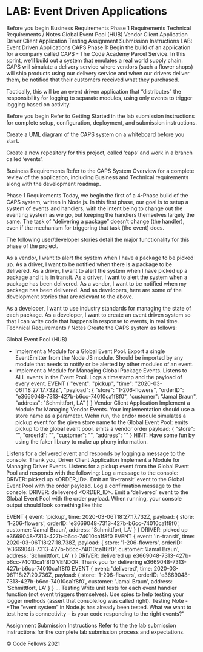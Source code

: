 # LAB: Event Driven Applications
Before you begin
Business Requirements
Phase 1 Requirements
Technical Requirements / Notes
Global Event Pool (HUB)
Vendor Client Application
Driver Client Application
Testing
Assignment Submission Instructions
LAB: Event Driven Applications
CAPS Phase 1: Begin the build of an application for a company called CAPS - The Code Academy Parcel Service. In this sprint, we’ll build out a system that emulates a real world supply chain. CAPS will simulate a delivery service where vendors (such a flower shops) will ship products using our delivery service and when our drivers deliver them, be notified that their customers received what they purchased.

Tactically, this will be an event driven application that “distributes” the responsibility for logging to separate modules, using only events to trigger logging based on activity.

Before you begin
Refer to Getting Started in the lab submission instructions for complete setup, configuration, deployment, and submission instructions.

Create a UML diagram of the CAPS system on a whiteboard before you start.

Create a new repository for this project, called ‘caps’ and work in a branch called ‘events’.

Business Requirements
Refer to the CAPS System Overview for a complete review of the application, including Business and Technical requirements along with the development roadmap.

Phase 1 Requirements
Today, we begin the first of a 4-Phase build of the CAPS system, written in Node.js. In this first phase, our goal is to setup a system of events and handlers, with the intent being to change out the eventing system as we go, but keeping the handlers themselves largely the same. The task of “delivering a package” doesn’t change (the handler), even if the mechanism for triggering that task (the event) does.

The following user/developer stories detail the major functionality for this phase of the project.

As a vendor, I want to alert the system when I have a package to be picked up.
As a driver, I want to be notified when there is a package to be delivered.
As a driver, I want to alert the system when I have picked up a package and it is in transit.
As a driver, I want to alert the system when a package has been delivered.
As a vendor, I want to be notified when my package has been delivered.
And as developers, here are some of the development stories that are relevant to the above.

As a developer, I want to use industry standards for managing the state of each package.
As a developer, I want to create an event driven system so that I can write code that happens in response to events, in real time.
Technical Requirements / Notes
Create the CAPS system as follows:

Global Event Pool (HUB)
- Implement a Module for a Global Event Pool.
Export a single EventEmitter from the Node JS module.
Should be imported by any module that needs to notify or be alerted by other modules of an event.
- Implement a Module for Managing Global Package Events.
Listens to ALL events in the Event Pool.
Logs a timestamp and the payload of every event.
 EVENT { 
   "event": "pickup",
   "time": "2020-03-06T18:27:17.732Z",
   "payload": { 
     "store": "1-206-flowers",
     "orderID": "e3669048-7313-427b-b6cc-74010ca1f8f0",
     "customer": "Jamal Braun",
     "address": "Schmittfort, LA"
   }
 }
Vendor Client Application
Implement a Module for Managing Vendor Events.
Your implementation should use a store name as a parameter.
Wehn run, the endor module simulates a pickup event for the given store name to the Global Event Pool:
emits pickup to the global event pool.
emits a vendor order payload:
 {
   "store": "<store-name>",
   "orderId": "<unique-order-id>",
   "customer": "<customer-name>",
   "address": "<city-state>"
 }
HINT: Have some fun by using the faker library to make up phony information.

Listens for a delivered event and responds by logging a message to the console:
 Thank you, <customer-name>
Driver Client Application
Implement a Module for Managing Driver Events.
Listens for a pickup event from the Global Event Pool and responds with the following:
Log a message to the console: DRIVER: picked up <ORDER_ID>.
Emit an ‘in-transit’ event to the Global Event Pool with the order payload.
Log a confirmation message to the console: DRIVER: delievered <ORDER_ID>.
Emit a ‘delivered` event to the Global Event Pool with the order payload.
When running, your console output should look something like this:

EVENT { event: 'pickup',
  time: 2020-03-06T18:27:17.732Z,
  payload:
   { store: '1-206-flowers',
     orderID: 'e3669048-7313-427b-b6cc-74010ca1f8f0',
     customer: 'Jamal Braun',
     address: 'Schmittfort, LA' } }
DRIVER: picked up e3669048-7313-427b-b6cc-74010ca1f8f0
EVENT { event: 'in-transit',
  time: 2020-03-06T18:27:18.738Z,
  payload:
   { store: '1-206-flowers',
     orderID: 'e3669048-7313-427b-b6cc-74010ca1f8f0',
     customer: 'Jamal Braun',
     address: 'Schmittfort, LA' } }
DRIVER: delivered up e3669048-7313-427b-b6cc-74010ca1f8f0
VENDOR: Thank you for delivering e3669048-7313-427b-b6cc-74010ca1f8f0
EVENT { event: 'delivered',
  time: 2020-03-06T18:27:20.736Z,
  payload:
   { store: '1-206-flowers',
     orderID: 'e3669048-7313-427b-b6cc-74010ca1f8f0',
     customer: 'Jamal Braun',
     address: 'Schmittfort, LA' } }
...
Testing
Write unit tests for each event handler function (not event triggers themselves).
Use spies to help testing your logger methods (assert that console.log was called right).
Testing Note - *The “event system” in Node.js has already been tested. What we want to test here is connectivity – is your code responding to the right events?”

Assignment Submission Instructions
Refer to the the lab submission instructions for the complete lab submission process and expectations.

© Code Fellows 2021